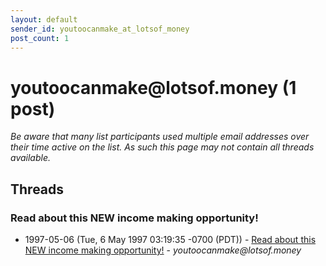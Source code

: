 ```yaml
---
layout: default
sender_id: youtoocanmake_at_lotsof_money
post_count: 1
---
```


# youtoocanmake<span>@</span>lotsof.money (1 post)

_Be aware that many list participants used multiple email addresses over their time active on the list. As such this page may not contain all threads available._

## Threads

### Read about this NEW income making opportunity!
+ 1997-05-06 (Tue, 6 May 1997 03:19:35 -0700 (PDT)) - [Read about this NEW income making opportunity!](/archive/1997/05/7ec74a94ea839d9768cddb1dfb6291b50f42a92e587353cfbf79f19984272d53) - _youtoocanmake@lotsof.money_

